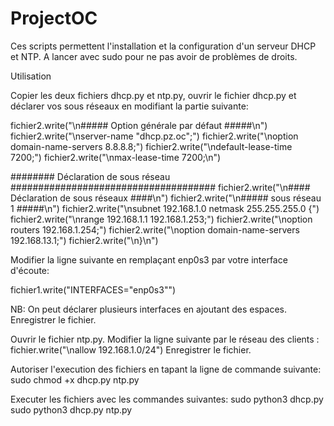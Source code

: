 # ProjectOC

Ces scripts permettent l'installation et la configuration d'un serveur DHCP et NTP.
A lancer avec sudo pour ne pas avoir de problèmes de droits.

Utilisation

Copier les deux fichiers dhcp.py et ntp.py, ouvrir le fichier dhcp.py et déclarer vos sous réseaux en modifiant la partie suivante:

fichier2.write("\n##### Option générale par défaut #####\n")
fichier2.write("\nserver-name \"dhcp.pz.oc\";")
fichier2.write("\noption domain-name-servers 8.8.8.8;")
fichier2.write("\ndefault-lease-time 7200;")
fichier2.write("\nmax-lease-time 7200;\n")

######## Déclaration de sous réseau #####################################
fichier2.write("\n#### Déclaration de sous réseaux ####\n")
fichier2.write("\n##### sous réseau 1 #####\n")
fichier2.write("\nsubnet 192.168.1.0 netmask 255.255.255.0 {")
fichier2.write("\nrange 192.168.1.1 192.168.1.253;")
fichier2.write("\noption routers 192.168.1.254;")
fichier2.write("\noption domain-name-servers 192.168.13.1;")
fichier2.write("\n}\n")

Modifier la ligne suivante en remplaçant enp0s3 par votre interface d'écoute:

fichier1.write("INTERFACES=\"enp0s3\"")

NB: On peut déclarer plusieurs interfaces en ajoutant des espaces.
Enregistrer le fichier.

Ouvrir le fichier ntp.py.
Modifier la ligne suivante par le réseau des clients : fichier.write("\nallow 192.168.1.0/24")
Enregistrer le fichier.

Autoriser l'execution des fichiers en tapant la ligne de commande suivante: sudo chmod +x dhcp.py ntp.py

Executer les fichiers avec les commandes suivantes: sudo python3 dhcp.py
sudo python3 dhcp.py ntp.py
